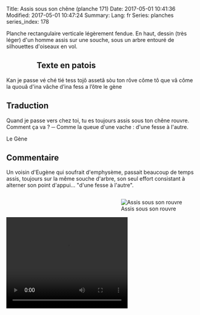 Title: Assis sous son chêne (planche 171)
Date: 2017-05-01 10:41:36
Modified: 2017-05-01 10:47:24
Summary: 
Lang: fr
Series: planches
series_index: 178

Planche rectangulaire verticale légèrement fendue. En haut, dessin (très léger) d'un homme assis sur une souche, sous un arbre entouré de silhouettes d'oiseaux en vol.


<figure class="image-block" style="float: left;">
  <img alt="" src="{static}/images/planche_171_v2.png">
  <figcaption style="max-width: 230px"></figcaption>
</figure>

## Texte en patois
Kan je passe vé ché tié tess tojô assetâ sòu ton rôve côme tô que vâ   côme la quouâ d'ina vâche d’ina fess a l’ôtre  				  le  gène

## Traduction
Quand je passe vers chez toi, tu es toujours assis sous ton chêne rouvre. Comment ça va ?
─  Comme la queue d'une vache : d'une fesse à l'autre.

Le Gène

## Commentaire
Un voisin d'Eugène qui soufrait d'emphysème, passait beaucoup de temps assis, toujours sur la même souche d'arbre, son seul effort consistant à alterner son point d'appui… "d'une fesse à l'autre".


<figure class="image-block" style="float: right;">
  <img alt="Assis sous son rouvre" src="{static}/images/planche_171_dessin.png">
  <figcaption style="max-width: 280px">Assis sous son rouvre</figcaption>
</figure>





<video width="320" height="240" controls>
  <source src="https://d1njpgd0ygatdn.cloudfront.net/video_171-2.mp4" type="video/mp4">
</video>
